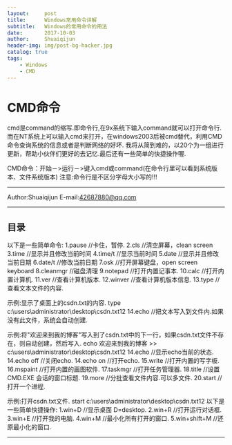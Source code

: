 ```yaml
---
layout:     post
title:      Windows常用命令详解
subtitle:   Windows的常用命令的用法
date:       2017-10-03
author:     Shuaiqijun
header-img: img/post-bg-hacker.jpg
catalog: true
tags:
    - Windows
    - CMD
---
```


CMD命令
===========================
cmd是command的缩写.即命令行,在9x系统下输入command就可以打开命令行.而在NT系统上可以输入cmd来打开，在windows2003后被cmd替代，利用CMD命令查询系统的信息或者是判断网络的好坏. 
我将从简到难的，以20个为一组进行更新，帮助小伙伴们更好的去记忆.最后还有一些简单的快捷操作喔.

CMD命令：开始－>运行－>键入cmd或command(在命令行里可以看到系统版本、文件系统版本) 
注意:命令行是不区分字母大小写的!!!
****
Author:Shuaiqijun
E-mail:42687880@qq.com
****
## 目录
以下是一些简单命令: 
1.pause //卡住，暂停. 
2.cls //清空屏幕，clean screen 
3.time //显示并且修改当前时间 
4.time/t //显示当前时间 
5.date //显示并且修改当前日期 
6.date/t //修改当前日期 
7.osk //打开屏幕键盘，open screen keyboard 
8.cleanmgr //磁盘清理 
9.notepad //打开内置记事本. 
10.calc //打开内置计算机. 
11.ver //查看计算机版本. 
12.winver //查看计算机版本信息. 
13.type //查看文本文件的内容.

示例:显示了桌面上的csdn.txt的内容. type c:\users\administrator\desktop\csdn.txt12
14.echo //把文本写入到文件内.如果没有此文件，系统会自动创建.

示例:将"欢迎来到我的博客"写入到了csdn.txt中的下一行，如果csdn.txt文件不存在，则自动创建，然后写入. echo 欢迎来到我的博客 >> c:\users\administrator\desktop\csdn.txt12
14.echo //显示echo当前的状态. 
14.echo off //关闭echo. 
14.echo on //打开echo. 
15.write //打开内置的写字板. 
16.mspaint //打开内置的画图软件. 
17.taskmgr //打开任务管理器. 
18.title //设置 CMD.EXE 会话的窗口标题. 
19.more //分批查看文件内容.可以多文件. 
20.start //打开一个进程.

示例:打开csdn.txt文件. start c:\users\administrator\desktop\csdn.txt12
以下是一些简单快捷操作: 
1.win+D //显示桌面 D=desktop. 
2.win+R //打开运行对话框. 
3.win+E //打开我的电脑. 
4.win+M //最小化所有打开的窗口. 
5.win+shift+M //还原最小化的窗口.



--------------------------------
[csdn]:http://blog.csdn.net/shuaiqijun "我的博客"
[zhihu]:https://www.zhihu.com/people/jellywong "我的知乎，欢迎关注"
[weibo]:http://weibo.com/linpiaochen
[baidu-logo]:http://www.baidu.com/img/bdlogo.gif "百度logo"
[weibo-logo]:/img/weibo.png "点击图片进入我的微博"
[csdn-logo]:/img/csdn.png "我的CSDN博客"
[foryou]:https://github.com/shuaiqijun/ImageCache/raw/master/Logo/foryou.gif
